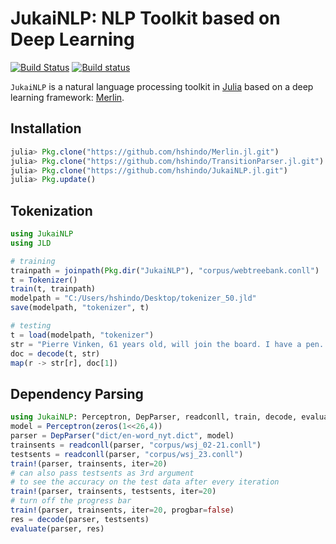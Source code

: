 # JukaiNLP: NLP Toolkit based on Deep Learning

[![Build Status](https://travis-ci.org/hshindo/JukaiNLP.jl.svg?branch=master)](https://travis-ci.org/hshindo/JukaiNLP.jl)
[![Build status](https://ci.appveyor.com/api/projects/status/github/hshindo/JukaiNLP.jl?branch=master)](https://ci.appveyor.com/project/hshindo/jukaiNLP-jl/branch/master)

`JukaiNLP` is a natural language processing toolkit in [Julia](http://julialang.org/) based on a deep learning framework: [Merlin](https://github.com/hshindo/Merlin.jl).

## Installation
```julia
julia> Pkg.clone("https://github.com/hshindo/Merlin.jl.git")
julia> Pkg.clone("https://github.com/hshindo/TransitionParser.jl.git")
julia> Pkg.clone("https://github.com/hshindo/JukaiNLP.jl.git")
julia> Pkg.update()
```

## Tokenization
```julia
using JukaiNLP
using JLD

# training
trainpath = joinpath(Pkg.dir("JukaiNLP"), "corpus/webtreebank.conll")
t = Tokenizer()
train(t, trainpath)
modelpath = "C:/Users/hshindo/Desktop/tokenizer_50.jld"
save(modelpath, "tokenizer", t)

# testing
t = load(modelpath, "tokenizer")
str = "Pierre Vinken, 61 years old, will join the board. I have a pen. "
doc = decode(t, str)
map(r -> str[r], doc[1])
```

## Dependency Parsing
```julia
using JukaiNLP: Perceptron, DepParser, readconll, train, decode, evaluate
model = Perceptron(zeros(1<<26,4))
parser = DepParser("dict/en-word_nyt.dict", model)
trainsents = readconll(parser, "corpus/wsj_02-21.conll")
testsents = readconll(parser, "corpus/wsj_23.conll")
train!(parser, trainsents, iter=20)
# can also pass testsents as 3rd argument
# to see the accuracy on the test data after every iteration
train!(parser, trainsents, testsents, iter=20)
# turn off the progress bar
train!(parser, trainsents, iter=20, progbar=false)
res = decode(parser, testsents)
evaluate(parser, res)
```
